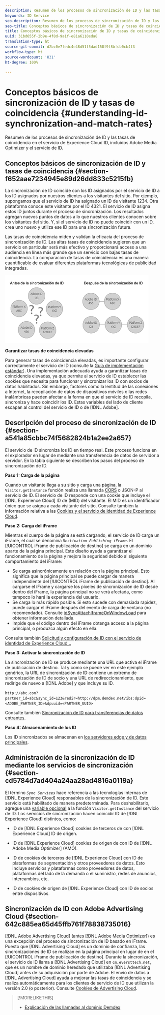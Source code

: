 ```yaml
---
description: Resumen de los procesos de sincronización de ID y las tasas de coincidencia en el servicio de Experience Cloud ID, incluidos Adobe Media Optimizer y el servicio de ID.
keywords: ID Service
seo-description: Resumen de los procesos de sincronización de ID y las tasas de coincidencia en el servicio de Experience Cloud ID, incluidos Adobe Media Optimizer y el servicio de ID.
seo-title: Conceptos básicos de sincronización de ID y tasas de coincidencia
title: Conceptos básicos de sincronización de ID y tasas de coincidencia
uuid: 31bd655f-2b9e-4f8d-9a1f-e81a6110eda8
translation-type: ht
source-git-commit: d2bc0e7fedc4e48d51f5dad158f9f8bfcb0cb4f3
workflow-type: ht
source-wordcount: '831'
ht-degree: 100%

---
```



# Conceptos básicos de sincronización de ID y tasas de coincidencia {#understanding-id-synchronization-and-match-rates}

Resumen de los procesos de sincronización de ID y las tasas de coincidencia en el servicio de Experience Cloud ID, incluidos Adobe Media Optimizer y el servicio de ID.

## Conceptos básicos de sincronización de ID y tasas de coincidencia {#section-f652aae7234945e89d26dd833c5215fb}

La sincronización de ID coincide con los ID asignados por el servicio de ID a los ID asignados por nuestros clientes a los visitantes del sitio. Por ejemplo, supongamos que el servicio de ID ha asignado un ID de visitante 1234. Otra plataforma conoce este visitante por el ID 4321. El servicio de ID asigna estos ID juntos durante el proceso de sincronización. Los resultados agregan nuevos puntos de datos a lo que nuestros clientes conocen sobre los visitantes del sitio. Y, si el servicio de ID no puede coincidir con un ID, crea uno nuevo y utiliza ese ID para una sincronización futura.

Las tasas de coincidencia miden y validan la eficacia del proceso de sincronización de ID. Las altas tasas de coincidencia sugieren que un servicio en particular será más efectivo y proporcionará acceso a una audiencia en línea más grande que un servicio con bajas tasas de coincidencia. La comparación de tasas de coincidencia es una manera cuantificable de evaluar diferentes plataformas tecnológicas de publicidad integradas.

![](assets/idsync2.png)

**Garantizar tasas de coincidencia elevadas**

Para generar tasas de coincidencia elevadas, es importante configurar correctamente el servicio de ID (consulte la [Guía de implementación estándar](../implementation-guides/standard.md#concept-89cd0199a9634fc48644f2d61e3d2445)). Una implementación adecuada ayuda a garantizar tasas de coincidencia elevadas, ya que permite al servicio de ID establecer las cookies que necesita para funcionar y sincronizar los ID con socios de datos habilitados. Sin embargo, factores como la lentitud de las conexiones a Internet, la recopilación de datos de dispositivos móviles o las redes inalámbricas pueden afectar a la forma en que el servicio de ID recopila, sincroniza y hace coincidir los ID. Estas variables del lado de cliente escapan al control del servicio de ID o de [!DNL Adobe].

## Descripción del proceso de sincronización de ID {#section-a541a85cbbc74f5682824b1a2ee2a657}

El servicio de ID sincroniza los ID en tiempo real. Este proceso funciona en el explorador en lugar de mediante una transferencia de datos de servidor a servidor. En la tabla siguiente se describen los pasos del proceso de sincronización de ID.

**Paso 1: Carga de la página**

Cuando un visitante llega a su sitio y carga una página, la `Visitor.getInstance` función realiza una llamada [CORS](../reference/cors.md#concept-6c280446990d46d88ba9da15d2dcc758) o JSON-P al servicio de ID. El servicio de ID responde con una cookie que incluye el [!DNL Experience Cloud] ID de (MID) del visitante. El MID es un identificador único que se asigna a cada visitante del sitio. Consulte también la información relativa a las [Cookies y el servicio de identidad de Experience Cloud](../introduction/cookies.md).

**Paso 2: Carga del iFrame**

Mientras el cuerpo de la página se está cargando, el servicio de ID carga un iFrame, el cual se denomina *`Destination Publishing iFrame`*. El [!UICONTROL iFrame de publicación de destino] se carga en un dominio aparte de la página principal. Este diseño ayuda a garantizar el funcionamiento de la página y mejora la seguridad debido al siguiente comportamiento del iFrame:

* Se carga asincrónicamente en relación con la página principal. Esto significa que la página principal se puede cargar de manera independiente del [!UICONTROL iFrame de publicación de destino]. Al cargarse el iFrame y cargarse los píxeles de sincronización de ID desde dentro del iFrame, la página principal no se verá afectada, como tampoco lo hará la experiencia del usuario.
* Se carga lo más rápido posible. Si esto sucede con demasiada rapidez, puede cargar el iFrame después del evento de carga de ventana (no recomendado). Consulte [idSyncAttachIframeOnWindowLoad](../library/function-vars/idsyncattachiframeonwindowload.md#reference-b86b7112e0814a4c82c4e24c158508f4) para obtener información detallada.
* Impide que el código dentro del iFrame obtenga acceso a la página principal, o produzca algún efecto en ella.

Consulte también [Solicitud y configuración de ID con el servicio de identidad de Experience Cloud...](../introduction/id-request.md#concept-2caacebb1d244402816760e9b8bcef6a)

**Paso 3: Activar la sincronización de ID**

La sincronización de ID se produce mediante una URL que activa el iFrame de publicación de destino. Tal y como se puede ver en este ejemplo genérico, la URL de sincronización de ID contiene un extremo de sincronización de ID de socio y una URL de redireccionamiento, que redirige de nuevo a [!DNL Adobe] y que incluye su ID.

`http://abc.com?partner_id=abc&sync_id=123&redir=http://dpm.demdex.net/ibs:dpid=<ADOBE_PARTNER_ID>&dpuuid=<PARTNER_UUID>`

Consulte también [Sincronización de ID para transferencias de datos entrantes](https://docs.adobe.com/content/help/es-ES/audience-manager/user-guide/implementation-integration-guides/sending-audience-data/batch-data-transfer-process/id-sync-http.html).

**Paso 4: Almacenamiento de los ID**

Los ID sincronizados se almacenan en [los servidores edge y de datos principales](https://docs.adobe.com/content/help/es-ES/audience-manager/user-guide/reference/system-components/components-edge.html).

## Administración de la sincronización de ID mediante los servicios de sincronización {#section-cd5784d7ad404a24aa28ad4816a0119a}

El término *`Sync Services`* hace referencia a las tecnologías internas de [!DNL Experience Cloud] responsables de la sincronización de ID. Este servicio está habilitado de manera predeterminada. Para deshabilitarlo, agregue una [variable opcional](../library/function-vars/disableidsync.md#reference-589d6b489ac64eddb5a7ff758945e414) a la función `Visitor.getInstance` del servicio de ID. Los servicios de sincronización hacen coincidir ID de [!DNL Experience Cloud] distintos, como:

* ID de [!DNL Experience Cloud] cookies de terceros de con [!DNL Experience Cloud] ID de origen.

* ID de [!DNL Experience Cloud] cookies de origen de con ID de [!DNL Adobe Media Optimizer] (AMO).

* ID de cookies de terceros de [!DNL Experience Cloud] con ID de plataformas de segmentación y otros proveedores de datos. Esto incluye servicios y plataformas como proveedores de datos, plataformas del lado de la demanda o el suministro, redes de anuncios, intercambios, etc.
* ID de cookies de origen de [!DNL Experience Cloud] con ID de socios entre dispositivos.

## Sincronización de ID con Adobe Advertising Cloud {#section-642c885ea65d45ffb761f78838735016}

[!DNL Adobe Advertising Cloud] (antes [!DNL Adobe Media Optimizer]) es una excepción del proceso de sincronización de ID basado en iFrame. Puesto que [!DNL Advertising Cloud] es un dominio de confianza, las sincronizaciones de ID se realizan en la página principal en lugar de en el [!UICONTROL iFrame de publicación de destino]. Durante la sincronización, el servicio de ID llama a [!DNL Advertising Cloud] en `cm.eversttech.net`, que es un nombre de dominio heredado que utilizaba [!DNL Advertising Cloud] antes de su adquisición por parte de Adobe. El envío de datos a [!DNL Advertising Cloud] ayuda a mejorar las tasas de coincidencia y se realiza automáticamente para los clientes de servicio de ID que utilizan la versión 2.0 (o posterior). Consulte [Cookies de Advertising Cloud](https://docs.adobe.com/content/help/es-ES/core-services/interface/ec-cookies/cookies-advertising-cloud.html).

>[!MORELIKETHIS]
>
>* [Explicación de las llamadas al dominio Demdex](https://docs.adobe.com/content/help/es-ES/audience-manager/user-guide/reference/demdex-calls.html)

